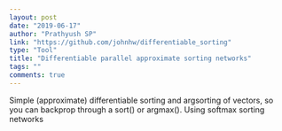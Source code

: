 ```yaml
---
layout: post
date: "2019-06-17"
author: "Prathyush SP"
link: "https://github.com/johnhw/differentiable_sorting"
type: "Tool"
title: "Differentiable parallel approximate sorting networks"
tags: ""
comments: true
---
```

Simple (approximate) differentiable sorting and argsorting of vectors, so you can backprop through a sort() or argmax(). Using softmax sorting networks